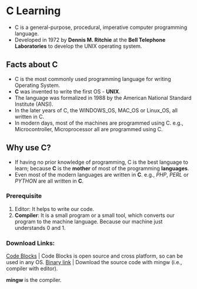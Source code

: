 # C Learning

* C is a general-purpose, procedural, imperative computer programming language.
* Developed in 1972 by **Dennis M. Ritchie** at the **Bell Telephone Laboratories** to develop the UNIX operating system.

## Facts about C
* C is the most commonly used programming language for writing Operating System.
* **C** was invented to write the first OS - **UNIX**.
* The language was formalized in 1988 by the American National Standard Institute (ANSI).
* In the later years of C, the WINDOWS_OS, MAC_OS or Linux_OS, all written in C.
* In modern days, most of the machines are programmed using C. e.g., Microcontroller, Microprocessor all are programmed using C.

## Why use C?
* If having no prior knowledge of programming, C is the best language to learn; because **C** is the **mother** of most of the programming **languages**. 
* Even most of the modern languages are written in **C**. e.g., _PHP_, _PERL_ or _PYTHON_ are all written in **C**.

### Prerequisite
1. Editor: It helps to write our code.
2. **Compiler**: It is a small program or a small tool, which converts our program to the machine language. Because our machine just understands 0 and 1.

### Download Links:
[Code Blocks](http://www.codeblocks.org/home) | Code Blocks is open source and cross platform, so can be used in any OS.
[Binary link](http://www.codeblocks.org/downloads/26) | Download the source code with mingw (i.e., compiler with editor).

**mingw** is the compiler.